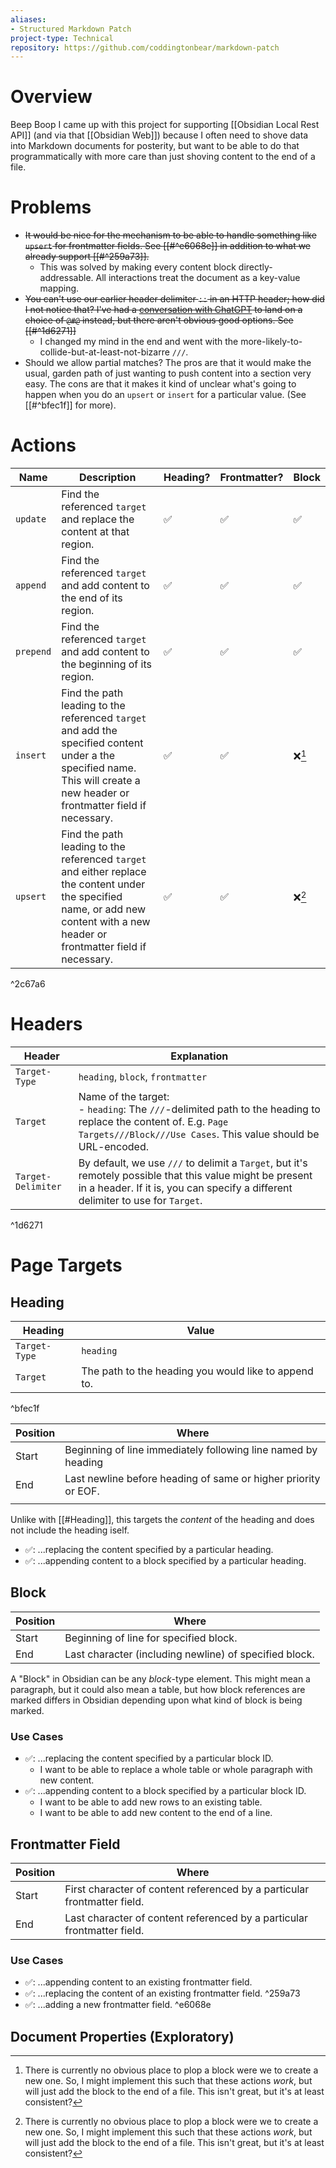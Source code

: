 ```yaml
---
aliases:
- Structured Markdown Patch
project-type: Technical
repository: https://github.com/coddingtonbear/markdown-patch
---
```


# Overview
Beep Boop
I came up with this project for supporting [[Obsidian Local Rest API]] (and via that [[Obsidian Web]]) because I often need to shove data into Markdown documents for posterity, but want to be able to do that programmatically with more care than just shoving content to the end of a file.
# Problems
- ~~It would be nice for the mechanism to be able to handle something like `upsert` for frontmatter fields.  See [[#^e6068e]] in addition to what we already support [[#^259a73]].~~
	- This was solved by making every content block directly-addressable.  All interactions treat the document as a key-value mapping.
- ~~You can't use our earlier header delimiter `::` in an HTTP header; how did I not notice that?  I've had a [conversation with ChatGPT](https://chatgpt.com/share/117b262a-f534-40e6-bc05-287758706f34) to land on a choice of `@#@` instead, but there aren't obvious good options.  See [[#^1d6271]]~~
	- I changed my mind in the end and went with the more-likely-to-collide-but-at-least-not-bizarre `///`.
- Should we allow partial matches?  The pros are that it would make the usual, garden path of just wanting to push content into a section very easy.  The cons are that it makes it kind of unclear what's going to happen when you do an `upsert` or `insert` for a particular value.  (See [[#^bfec1f]] for more).

# Actions
| Name      | Description                                                                                                                                                                       | Heading? | Frontmatter? | Block               |
| --------- | --------------------------------------------------------------------------------------------------------------------------------------------------------------------------------- | -------- | ------------ | ------------------- |
| `update`  | Find the referenced `target` and replace the content at that region.                                                                                                              | ✅        | ✅            | ✅                   |
| `append`  | Find the referenced `target` and add content to the end of its region.                                                                                                            | ✅        | ✅            | ✅                   |
| `prepend` | Find the referenced `target` and add content to the beginning of its region.                                                                                                      | ✅        | ✅            | ✅                   |
| `insert`  | Find the path leading to the referenced `target` and add the specified content under a the specified name. This will create a new header or frontmatter field if necessary.       | ✅        | ✅            | ❌[^block-ambiguity] |
| `upsert`  | Find the path leading to the referenced `target` and either replace the content under the specified name, or add new content with a new header or frontmatter field if necessary. | ✅        | ✅            | ❌[^block-ambiguity] |

^2c67a6

# Headers
| Header             | Explanation                                                                                                                                                                                    |
| ------------------ | ---------------------------------------------------------------------------------------------------------------------------------------------------------------------------------------------- |
| `Target-Type`      | `heading`, `block`, `frontmatter`                                                                                                                                                              |
| `Target`           | Name of the target:<br>- `heading`: The `///`-delimited path to the heading to replace the content of.  E.g. `Page Targets///Block///Use Cases`.  This value should be URL-encoded.            |
| `Target-Delimiter` | By default, we use `///` to delimit a `Target`, but it's remotely possible that this value might be present in a header.  If it is, you can specify a different delimiter to use for `Target`. |

^1d6271

# Page Targets

## Heading

| Heading       | Value                                                 |
| ------------- | ----------------------------------------------------- |
| `Target-Type` | `heading`                                             |
| `Target`      | The path to the heading you would like to append to.  |

^bfec1f

| Position | Where                                                          |
| -------- | -------------------------------------------------------------- |
| Start    | Beginning of line immediately following line named by heading  |
| End      | Last newline before heading of same or higher priority or EOF. |
|          |                                                                |
Unlike with [[#Heading]], this targets the *content* of the heading and does not include the heading iself.
- ✅: ...replacing the content specified by a particular heading.
- ✅: ...appending content to a block specified by a particular heading.
## Block
| Position | Where                                                  |
| -------- | ------------------------------------------------------ |
| Start    | Beginning of line for specified block.                 |
| End      | Last character (including newline) of specified block. |
A "Block" in Obsidian can be any *block*-type element.  This might mean a paragraph, but it could also mean a table, but how block references are marked differs in Obsidian depending upon what kind of block is being marked.
### Use Cases
- ✅: ...replacing the content specified by a particular block ID.
	- I want to be able to replace a whole table or whole paragraph with new content.
- ✅: ...appending content to a block specified by a particular block ID.
	- I want to be able to add new rows to an existing table.
	- I want to be able to add new content to the end of a line.

## Frontmatter Field

| Position | Where                                                                    |
| -------- | ------------------------------------------------------------------------ |
| Start    | First character of content referenced by a particular frontmatter field. |
| End      | Last character of content referenced by a particular frontmatter field.  |
### Use Cases
- ✅: ...appending content to an existing frontmatter field.
- ✅: ...replacing the content of an existing frontmatter field. ^259a73
- ✅: ...adding a new frontmatter field. ^e6068e
## Document Properties (Exploratory)

[^block-ambiguity]: There is currently no obvious place to plop a block were we to create a new one.  So, I might implement this such that these actions *work*, but will just add the block to the end of a file.  This isn't great, but it's at least consistent?
